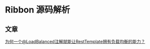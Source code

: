 # Ribbon 源码解析
## 文章
[为何一个@LoadBalanced注解就能让RestTemplate拥有负载均衡的能力？](https://www.cnblogs.com/fangshixiang/p/11532729.html)